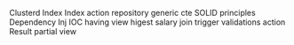 Clusterd Index
Index
action
repository
generic
cte
SOLID principles
Dependency Inj
IOC
having
view
higest salary
join
trigger
validations
action Result
partial view
